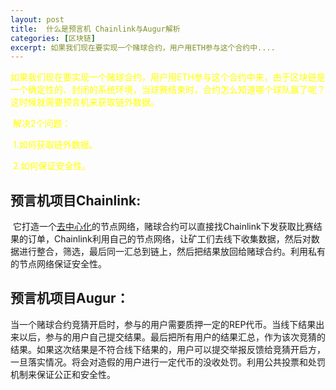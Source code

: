 ```yaml
---
layout: post
title:  什么是预言机 Chainlink与Augur解析
categories: [区块链]
excerpt: 如果我们现在要实现一个赌球合约，用户用ETH参与这个合约中....
---
```

<font color=yellow>如果我们现在要实现一个赌球合约，用户用ETH参与这个合约中来，由于区块链是一个确定性的、封闭的系统环境，当球赛结束时，合约怎么知道哪个球队赢了呢？这时候就需要预言机来获取链外数据。</font>

​	<font color=yellow>解决2个问题：</font>

​		<font color=yellow>1.如何获取链外数据。</font>

​		<font color=yellow>2.如何保证安全性。</font>

## 预言机项目Chainlink:

​        它打造一个[去中心化](https://so.csdn.net/so/search?q=%E5%8E%BB%E4%B8%AD%E5%BF%83%E5%8C%96&spm=1001.2101.3001.7020)的节点网络，赌球合约可以直接找Chainlink下发获取比赛结果的订单，Chainlink利用自己的节点网络，让矿工们去线下收集数据，然后对数据进行整合，筛选，最后同一汇总到链上，然后把结果放回给赌球合约。利用私有的节点网络保证安全性。

## 预言机项目Augur：

当一个赌球合约竞猜开启时，参与的用户需要质押一定的REP代币。当线下结果出来以后，参与的用户自己提交结果。最后把所有用户的结果汇总，作为该次竞猜的结果。如果这次结果是不符合线下结果的，用户可以提交举报反馈给竞猜开启方，一旦落实情况。将会对造假的用户进行一定代币的没收处罚。利用公共投票和处罚机制来保证公正和安全性。